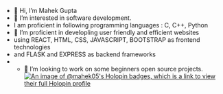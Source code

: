 - 👋 Hi, I’m Mahek Gupta
- 👀 I’m interested in software development.
- I am proficient in following programming languages : C, C++, Python
- 🌱 I’m proficient in developling user friendly and efficient websites
- using REACT, HTML, CSS, JAVASCRIPT, BOOTSTRAP as frontend technologies
- and FLASK and EXPRESS as backend frameworks
- - 💞️ I’m looking to work on some beginners open source
     projects.
[![An image of @mahek05's Holopin badges, which is a link to view their full Holopin profile](https://holopin.me/mahek05)](https://holopin.io/@mahek05)
